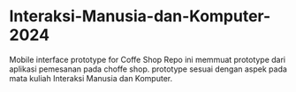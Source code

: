 # Interaksi-Manusia-dan-Komputer-2024
Mobile interface prototype for Coffe Shop
Repo ini memmuat prototype dari aplikasi pemesanan pada choffe shop.
prototype sesuai dengan aspek pada mata kuliah Interaksi Manusia dan Komputer.

